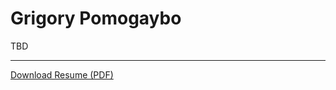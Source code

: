 # Grigory Pomogaybo
TBD

---

<a href="../resume_en.pdf" class="download-btn" download>Download Resume (PDF)</a>